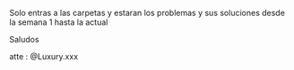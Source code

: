 Solo entras a las carpetas y estaran los problemas y sus soluciones desde la semana 1 hasta la actual

Saludos 

atte : @Luxury.xxx
